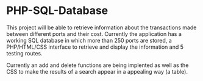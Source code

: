 # PHP-SQL-Database

This project will be able to retrieve information about the transactions made between different ports and their cost. Currently the application has a working SQL database in which more than 250 ports are stored, a PHP/HTML/CSS interface to retrieve and display the information and 5 testing routes.

Currently an add and delete functions are being implented as well as the CSS to make the results of a search appear in a appealing way (a table). 

